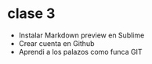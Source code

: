 # clase 3

- Instalar Markdown preview en Sublime
- Crear cuenta en Github
- Aprendi a los palazos como funca GIT
